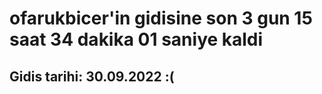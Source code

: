 # ofarukbicer'in gidisine son 3 gun 15 saat 34 dakika 01 saniye kaldi

## Gidis tarihi: 30.09.2022 :(